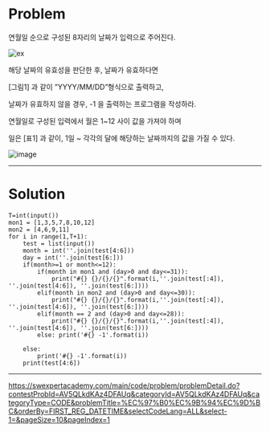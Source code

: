 # Problem
연월일 순으로 구성된 8자리의 날짜가 입력으로 주어진다.
 
![ex](https://user-images.githubusercontent.com/79297596/125275476-066fb000-e34a-11eb-956b-01f759573fd8.PNG)

해당 날짜의 유효성을 판단한 후, 날짜가 유효하다면

[그림1] 과 같이 ”YYYY/MM/DD”형식으로 출력하고,

날짜가 유효하지 않을 경우, -1 을 출력하는 프로그램을 작성하라.


연월일로 구성된 입력에서 월은 1~12 사이 값을 가져야 하며

일은 [표1] 과 같이, 1일 ~ 각각의 달에 해당하는 날짜까지의 값을 가질 수 있다.

![image](https://user-images.githubusercontent.com/79297596/125275954-9d3c6c80-e34a-11eb-9edf-e3464595e15f.png)

------------------------
# Solution
```
T=int(input())
mon1 = [1,3,5,7,8,10,12]
mon2 = [4,6,9,11]
for i in range(1,T+1):
    test = list(input())
    month = int(''.join(test[4:6]))
    day = int(''.join(test[6:]))
    if(month>=1 or month<=12):
        if(month in mon1 and (day>0 and day<=31)):
            print("#{} {}/{}/{}".format(i,''.join(test[:4]), ''.join(test[4:6]), ''.join(test[6:])))
        elif(month in mon2 and (day>0 and day<=30)):
            print("#{} {}/{}/{}".format(i,''.join(test[:4]), ''.join(test[4:6]), ''.join(test[6:])))
        elif(month == 2 and (day>0 and day<=28)):
            print("#{} {}/{}/{}".format(i,''.join(test[:4]), ''.join(test[4:6]), ''.join(test[6:])))
        else: print('#{} -1'.format(i))
            
    else:
        print('#{} -1'.format(i))
    print(test[4:6])
```
----------

https://swexpertacademy.com/main/code/problem/problemDetail.do?contestProbId=AV5QLkdKAz4DFAUq&categoryId=AV5QLkdKAz4DFAUq&categoryType=CODE&problemTitle=%EC%97%B0%EC%9B%94%EC%9D%BC&orderBy=FIRST_REG_DATETIME&selectCodeLang=ALL&select-1=&pageSize=10&pageIndex=1
